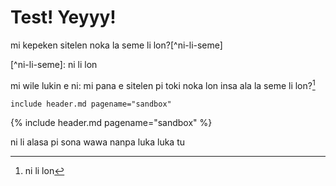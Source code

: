 # Test! Yeyyy!

<span class="spp">mi kepeken sitelen noka la seme li lon?[^ni-li-seme]</span>

<span class="spp">[^ni-li-seme]: ni li lon</span>

<span class="spp">mi wile lukin e ni: mi pana e sitelen pi toki noka lon insa ala la seme li lon?</span>[^2]

[^2]: <span class="spp">ni li lon</span>


`include header.md pagename="sandbox"`

{% include header.md pagename="sandbox" %}


<span class="spp">ni li alasa pi sona wawa nanpa luka luka tu</span>
